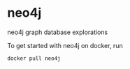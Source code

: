 # neo4j
neo4j graph database explorations

To get started with neo4j on docker, run 

```bash
docker pull neo4j
```
